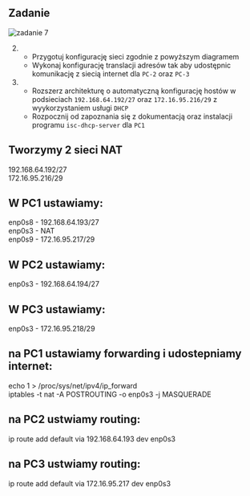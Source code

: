 
Zadanie
------------

![zadanie 7](nat-2.svg)

2. 
    * Przygotuj konfigurację sieci zgodnie z powyższym diagramem
    * Wykonaj konfigurację translacji adresów tak aby udostępnic komunikację z siecią internet dla ``PC-2`` oraz ``PC-3``
    
3. 
    * Rozszerz architekturę o automatyczną konfigurację hostów w podsieciach ``192.168.64.192/27`` oraz ``172.16.95.216/29`` z wyykorzystaniem usługi ``DHCP``
    * Rozpocznij od zapoznania się z dokumentacją oraz instalacji programu ``isc-dhcp-server`` dla ``PC1``

 
 ## Tworzymy 2 sieci NAT
192.168.64.192/27<br>
172.16.95.216/29<br>
## W PC1 ustawiamy:

enp0s8 - 192.168.64.193/27<br>
enp0s3 - NAT<br>
enp0s9 - 172.16.95.217/29<br>

## W PC2 ustawiamy:
enp0s3 - 192.168.64.194/27<br>

## W PC3 ustawiamy:
enp0s3 - 172.16.95.218/29<br>

## na PC1 ustawiamy forwarding i udostepniamy internet:
echo 1 > /proc/sys/net/ipv4/ip_forward<br>
iptables -t nat -A POSTROUTING -o enp0s3 -j MASQUERADE<br>

## na PC2 ustwiamy routing:

ip route add default via 192.168.64.193 dev enp0s3<br>

## na PC3 ustwiamy routing:

ip route add default via 172.16.95.217 dev enp0s3<br>
